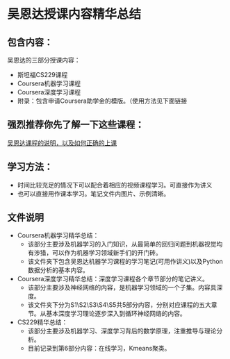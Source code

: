 # 吴恩达授课内容精华总结

## 包含内容：
吴恩达的三部分授课内容：
* 斯坦福CS229课程
* Coursera机器学习课程
* Coursera深度学习课程
* 附录：包含申请Coursera助学金的模版。（使用方法见下面链接

 ##  强烈推荐你先了解一下这些课程：    
[吴恩达课程的说明，以及如何正确的上课](https://zhuanlan.zhihu.com/p/136202367)

## 学习方法：
* 时间比较充足的情况下可以配合着相应的视频课程学习。可直接作为讲义
* 也可以直接用作课本学习。笔记文件内图片、示例清晰。

## 文件说明
* Coursera机器学习精华总结：
  * 该部分主要涉及机器学习的入门知识，从最简单的回归问题到机器视觉均有涉猎，可以作为机器学习领域新手们的开门砖。
  * 该文件夹下包含吴恩达机器学习课程的学习笔记(可用作讲义)以及Python数据分析的基本内容。
* Coursera深度学习精华总结：深度学习课程各个章节部分的笔记讲义。
  * 该部分主要涉及神经网络的内容，是机器学习领域的一个子集。内容具深度。
  * 该文件夹下分为S1\S2\S3\S4\S5共5部分内容，分别对应课程的五大章节。从基本深度学习理论逐步深入到循环神经网络的内容。
* CS229精华总结：
  * 该部分主要涉及机器学习、深度学习背后的数学原理，注重推导与理论分析。
  * 目前记录到第6部分内容：在线学习，Kmeans聚类。
